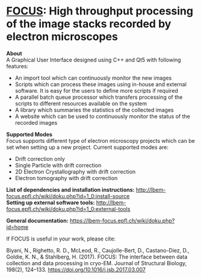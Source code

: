 [FOCUS](http://www.focus-em.org): High throughput processing of the image stacks recorded by electron microscopes
======

**About**  
A Graphical User Interface designed using C++ and Qt5 with following features:  
* An import tool which can continuously monitor the new images
* Scripts which can process these images using in-house and external software. It is easy for the users to define more scripts if required
* A parallel batch queue processor which transfers processing of the scripts to different resources available on the system
* A library which summaries the statistics of the collected images
* A website which can be used to continuously monitor the status of the recorded images

**Supported Modes**  
Focus supports different type of electron microscopy projects which can be set when setting up a new project. Current supported modes are:  
* Drift correction only
* Single Particle with drift correction
* 2D Electron Crystallography with drift correction
* Electron tomography with drift correction

**List of dependencies and installation instructions:** http://lbem-focus.epfl.ch/wiki/doku.php?id=1_0:install-source  
**Setting up external software tools:** http://lbem-focus.epfl.ch/wiki/doku.php?id=1_0:external-tools  

**General documentation:** https://lbem-focus.epfl.ch/wiki/doku.php?id=home  

If FOCUS is useful in your work, please cite:  

Biyani, N., Righetto, R. D., McLeod, R., Caujolle-Bert, D., Castano-Diez, D., Goldie, K. N., & Stahlberg, H. (2017). FOCUS: The interface between data collection and data processing in cryo-EM. Journal of Structural Biology, 198(2), 124–133. https://doi.org/10.1016/j.jsb.2017.03.007
